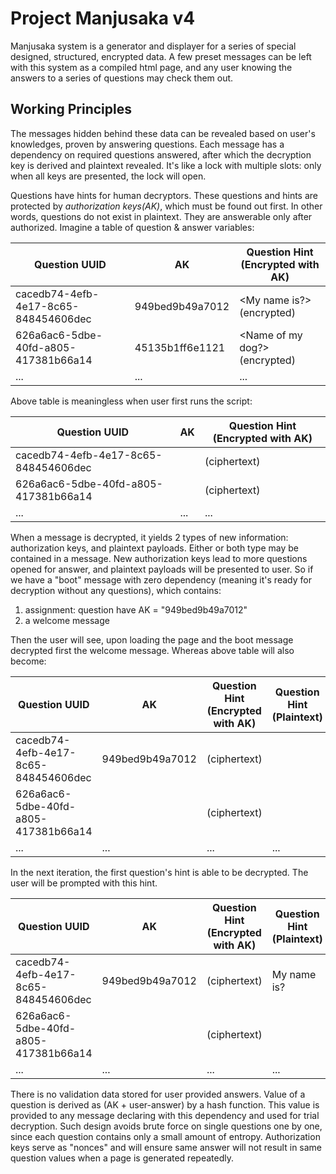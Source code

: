 Project Manjusaka v4
====================

Manjusaka system is a generator and displayer for a series of special designed,
structured, encrypted data. A few preset messages can be left with this system
as a compiled html page, and any user knowing the answers to a series of
questions may check them out.

## Working Principles

The messages hidden behind these data can be revealed based on user's
knowledges, proven by answering questions. Each message has a dependency on
required questions answered, after which the decryption key is derived and
plaintext revealed. It's like a lock with multiple slots: only when all keys
are presented, the lock will open.

Questions have hints for human decryptors. These questions and hints are
protected by _authorization keys(AK)_, which must be found out first. In other
words, questions do not exist in plaintext. They are answerable only after
authorized. Imagine a table of question & answer variables:

| Question UUID | AK  | Question Hint (Encrypted with AK) |
| ------------- | --- | --------------------------------- |
| cacedb74-4efb-4e17-8c65-848454606dec | 949bed9b49a7012 | <My name is?>(encrypted) |
| 626a6ac6-5dbe-40fd-a805-417381b66a14 | 45135b1ff6e1121 | <Name of my dog?>(encrypted) |
| ... | ... | ... |

Above table is meaningless when user first runs the script:

| Question UUID | AK  | Question Hint (Encrypted with AK) |
| ------------- | --- | --------------------------------- |
| cacedb74-4efb-4e17-8c65-848454606dec |  | (ciphertext) |
| 626a6ac6-5dbe-40fd-a805-417381b66a14 |  | (ciphertext) |
| ... | ... | ... | ... |

When a message is decrypted, it yields 2 types of new information:
authorization keys, and plaintext payloads. Either or both type may be contained
in a message. New authorization keys lead to more questions opened for answer,
and plaintext payloads will be presented to user. So if we have a "boot" message
with zero dependency (meaning it's ready for decryption without any questions),
which contains:

1. assignment: question <cacedb74-4efb-4e17-8c65-848454606dec> have AK = "949bed9b49a7012"
2. a welcome message

Then the user will see, upon loading the page and the boot message decrypted first the welcome message. Whereas above table will also become:

| Question UUID | AK  | Question Hint (Encrypted with AK) | Question Hint (Plaintext) |
| ------------- | --- | --------------------------------- | ------------------------- |
| cacedb74-4efb-4e17-8c65-848454606dec | 949bed9b49a7012  | (ciphertext) | |
| 626a6ac6-5dbe-40fd-a805-417381b66a14 |  | (ciphertext) | |
| ... | ... | ... | ... |

In the next iteration, the first question's hint is able to be decrypted. The
user will be prompted with this hint.

| Question UUID | AK  | Question Hint (Encrypted with AK) | Question Hint (Plaintext) |
| ------------- | --- | --------------------------------- | ------------------------- |
| cacedb74-4efb-4e17-8c65-848454606dec | 949bed9b49a7012  | (ciphertext) | My name is? |
| 626a6ac6-5dbe-40fd-a805-417381b66a14 |  | (ciphertext) |  |
| ... | ... | ... | ... |

There is no validation data stored for user provided answers. Value of a
question is derived as (AK + user-answer) by a hash function. This value is
provided to any message declaring with this dependency and used for trial
decryption. Such design avoids brute force on single questions one by one,
since each question contains only a small amount of entropy. Authorization keys
serve as "nonces" and will ensure same answer will not result in same question
values when a page is generated repeatedly.
